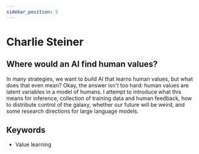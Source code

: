 ```yaml
---
sidebar_position: 5
---
```

# Charlie Steiner

## Where would an AI find human values?

In many strategies, we want to build AI that learns human values, but what does that even mean? Okay, the answer isn't too hard: human values are latent variables in a model of humans. I attempt to introduce what this means for inference, collection of training data and human feedback, how to distribute control of the galaxy, whether our future will be weird, and some research directions for large language models.

## Keywords

- Value learning

